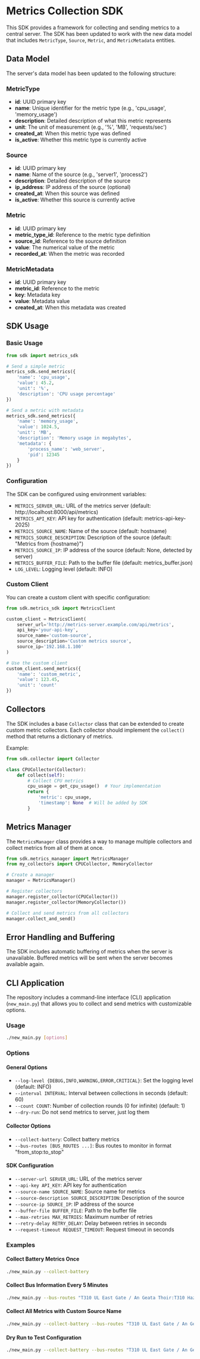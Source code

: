 # Metrics Collection SDK

This SDK provides a framework for collecting and sending metrics to a central server. The SDK has been updated to work with the new data model that includes `MetricType`, `Source`, `Metric`, and `MetricMetadata` entities.

## Data Model

The server's data model has been updated to the following structure:

### MetricType
- **id**: UUID primary key
- **name**: Unique identifier for the metric type (e.g., 'cpu_usage', 'memory_usage')
- **description**: Detailed description of what this metric represents
- **unit**: The unit of measurement (e.g., '%', 'MB', 'requests/sec')
- **created_at**: When this metric type was defined
- **is_active**: Whether this metric type is currently active

### Source
- **id**: UUID primary key
- **name**: Name of the source (e.g., 'server1', 'process2')
- **description**: Detailed description of the source
- **ip_address**: IP address of the source (optional)
- **created_at**: When this source was defined
- **is_active**: Whether this source is currently active

### Metric
- **id**: UUID primary key
- **metric_type_id**: Reference to the metric type definition
- **source_id**: Reference to the source definition
- **value**: The numerical value of the metric
- **recorded_at**: When the metric was recorded

### MetricMetadata
- **id**: UUID primary key
- **metric_id**: Reference to the metric
- **key**: Metadata key
- **value**: Metadata value
- **created_at**: When this metadata was created

## SDK Usage

### Basic Usage

```python
from sdk import metrics_sdk

# Send a simple metric
metrics_sdk.send_metrics({
    'name': 'cpu_usage',
    'value': 45.2,
    'unit': '%',
    'description': 'CPU usage percentage'
})

# Send a metric with metadata
metrics_sdk.send_metrics({
    'name': 'memory_usage',
    'value': 1024.5,
    'unit': 'MB',
    'description': 'Memory usage in megabytes',
    'metadata': {
        'process_name': 'web_server',
        'pid': 12345
    }
})
```

### Configuration

The SDK can be configured using environment variables:

- `METRICS_SERVER_URL`: URL of the metrics server (default: http://localhost:8000/api/metrics)
- `METRICS_API_KEY`: API key for authentication (default: metrics-api-key-2025)
- `METRICS_SOURCE_NAME`: Name of the source (default: hostname)
- `METRICS_SOURCE_DESCRIPTION`: Description of the source (default: "Metrics from {hostname}")
- `METRICS_SOURCE_IP`: IP address of the source (default: None, detected by server)
- `METRICS_BUFFER_FILE`: Path to the buffer file (default: metrics_buffer.json)
- `LOG_LEVEL`: Logging level (default: INFO)

### Custom Client

You can create a custom client with specific configuration:

```python
from sdk.metrics_sdk import MetricsClient

custom_client = MetricsClient(
    server_url='http://metrics-server.example.com/api/metrics',
    api_key='your-api-key',
    source_name='custom-source',
    source_description='Custom metrics source',
    source_ip='192.168.1.100'
)

# Use the custom client
custom_client.send_metrics({
    'name': 'custom_metric',
    'value': 123.45,
    'unit': 'count'
})
```

## Collectors

The SDK includes a base `Collector` class that can be extended to create custom metric collectors. Each collector should implement the `collect()` method that returns a dictionary of metrics.

Example:

```python
from sdk.collector import Collector

class CPUCollector(Collector):
    def collect(self):
        # Collect CPU metrics
        cpu_usage = get_cpu_usage()  # Your implementation
        return {
            'metric': cpu_usage,
            'timestamp': None  # Will be added by SDK
        }
```

## Metrics Manager

The `MetricsManager` class provides a way to manage multiple collectors and collect metrics from all of them at once.

```python
from sdk.metrics_manager import MetricsManager
from my_collectors import CPUCollector, MemoryCollector

# Create a manager
manager = MetricsManager()

# Register collectors
manager.register_collector(CPUCollector())
manager.register_collector(MemoryCollector())

# Collect and send metrics from all collectors
manager.collect_and_send()
```

## Error Handling and Buffering

The SDK includes automatic buffering of metrics when the server is unavailable. Buffered metrics will be sent when the server becomes available again.

## CLI Application

The repository includes a command-line interface (CLI) application (`new_main.py`) that allows you to collect and send metrics with customizable options.

### Usage

```bash
./new_main.py [options]
```

### Options

#### General Options
- `--log-level {DEBUG,INFO,WARNING,ERROR,CRITICAL}`: Set the logging level (default: INFO)
- `--interval INTERVAL`: Interval between collections in seconds (default: 60)
- `--count COUNT`: Number of collection rounds (0 for infinite) (default: 1)
- `--dry-run`: Do not send metrics to server, just log them

#### Collector Options
- `--collect-battery`: Collect battery metrics
- `--bus-routes [BUS_ROUTES ...]`: Bus routes to monitor in format "from_stop:to_stop"

#### SDK Configuration
- `--server-url SERVER_URL`: URL of the metrics server
- `--api-key API_KEY`: API key for authentication
- `--source-name SOURCE_NAME`: Source name for metrics
- `--source-description SOURCE_DESCRIPTION`: Description of the source
- `--source-ip SOURCE_IP`: IP address of the source
- `--buffer-file BUFFER_FILE`: Path to the buffer file
- `--max-retries MAX_RETRIES`: Maximum number of retries
- `--retry-delay RETRY_DELAY`: Delay between retries in seconds
- `--request-timeout REQUEST_TIMEOUT`: Request timeout in seconds

### Examples

#### Collect Battery Metrics Once
```bash
./new_main.py --collect-battery
```

#### Collect Bus Information Every 5 Minutes
```bash
./new_main.py --bus-routes "T310 UL East Gate / An Geata Thoir:T310 Hazel Hall Estate" "T310 Beechfield:T310 UL East Gate / An Geata Thoir" --interval 300 --count 0
```

#### Collect All Metrics with Custom Source Name
```bash
./new_main.py --collect-battery --bus-routes "T310 UL East Gate / An Geata Thoir:T310 Hazel Hall Estate" --source-name "my-laptop" --source-description "My Personal Laptop"
```

#### Dry Run to Test Configuration
```bash
./new_main.py --collect-battery --bus-routes "T310 UL East Gate / An Geata Thoir:T310 Hazel Hall Estate" --dry-run
```
